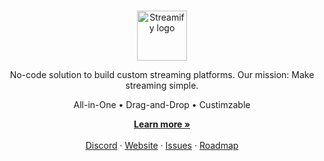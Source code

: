 <br />
<p align="center">
  <img alt="Streamify logo" src="https://assets.streamify.dev/logo/streamify-logo-purpur.svg" width="auto" height="80">
</p>
<p align="center">
  No-code solution to build custom streaming platforms. Our mission: Make streaming simple.
</p>
<p align="center">
  All-in-One • Drag-and-Drop • Custimzable
</p>
<p align="center">
    <a href="https://streamify.com/about-us"><strong>Learn more »</strong></a>
    <br />
    <br />
    <a href="https://discord.gg/Qct64q7z">Discord</a>
    ·
    <a href="https://streamify.com">Website</a>
    ·
    <a href="https://github.com/streamify-com/streamify.com/issues">Issues</a>
    ·
    <a href="https://github.com/orgs/streamify-com/projects/4/views/4">Roadmap</a>
  </p>
<br />
